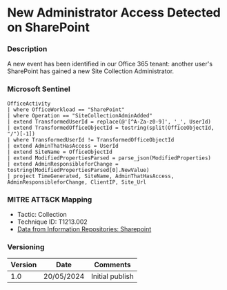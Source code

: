 # New Administrator Access Detected on SharePoint

### Description

A new event has been identified in our Office 365 tenant: another user's SharePoint has gained a new Site Collection Administrator.

### Microsoft Sentinel
```
OfficeActivity
| where OfficeWorkload == "SharePoint"
| where Operation == "SiteCollectionAdminAdded"
| extend TransformedUserId = replace(@'[^A-Za-z0-9]', '_', UserId)
| extend TransformedOfficeObjectId = tostring(split(OfficeObjectId, "/")[-1])
| where TransformedUserId != TransformedOfficeObjectId
| extend AdminThatHasAccess = UserId
| extend SiteName = OfficeObjectId
| extend ModifiedPropertiesParsed = parse_json(ModifiedProperties)
| extend AdminResponsibleforChange = tostring(ModifiedPropertiesParsed[0].NewValue)
| project TimeGenerated, SiteName, AdminThatHasAccess, AdminResponsibleforChange, ClientIP, Site_Url
```

### MITRE ATT&CK Mapping
- Tactic: Collection
- Technique ID: T1213.002
- [Data from Information Repositories: Sharepoint](https://attack.mitre.org/techniques/T1213/002/)

### Versioning
| Version       | Date          | Comments                               |
| ------------- |---------------| ---------------------------------------|
| 1.0           | 20/05/2024    | Initial publish                        |